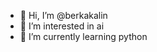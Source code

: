 - 👋 Hi, I’m @berkakalin
- 👀 I’m interested in ai
- 🌱 I’m currently learning python


<!---
berkakalin/berkakalin is a ✨ special ✨ repository because its `README.md` (this file) appears on your GitHub profile.
You can click the Preview link to take a look at your changes.
--->
